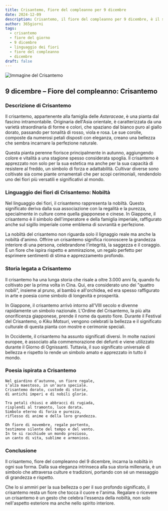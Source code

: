 ```yaml
---
title: Crisantemo, Fiore del compleanno per 9 dicembre
date: 2024-12-09
description: Crisantemo, il fiore del compleanno per 9 dicembre, è il simbolo di Nobiltà. Scopri il suo significato unico, le storie affascinanti e la poesia che celebra la sua bellezza.
author: 365giorni
tags:
  - crisantemo
  - fiore del giorno
  - 9 dicembre
  - linguaggio dei fiori
  - fiore del compleanno
  - dicembre
draft: false
---
```


![Immagine del Crisantemo](https://cdn.pixabay.com/photo/2021/09/27/16/46/chrysanthemums-6661564_1280.jpg)

## 9 dicembre – Fiore del compleanno: Crisantemo

### Descrizione di Crisantemo

Il crisantemo, appartenente alla famiglia delle _Asteraceae_, è una pianta dal fascino intramontabile. Originaria dell'Asia orientale, è caratterizzata da una varietà straordinaria di forme e colori, che spaziano dal bianco puro al giallo dorato, passando per tonalità di rosso, viola e rosa. Le sue corolle, composte da numerosi petali disposti con eleganza, creano una bellezza che sembra incarnare la perfezione naturale.

Questa pianta perenne fiorisce principalmente in autunno, aggiungendo colore e vitalità a una stagione spesso considerata spoglia. Il crisantemo è apprezzato non solo per la sua estetica ma anche per la sua capacità di resistere al freddo, un simbolo di forza e adattabilità. Cultivar diverse sono coltivate sia come piante ornamentali che per scopi cerimoniali, rendendolo uno dei fiori più versatili e significativi al mondo.

### Linguaggio dei fiori di Crisantemo: Nobiltà

Nel linguaggio dei fiori, il crisantemo rappresenta la nobiltà. Questo significato deriva dalla sua associazione con la regalità e la purezza, specialmente in culture come quella giapponese e cinese. In Giappone, il crisantemo è il simbolo dell'imperatore e della famiglia imperiale, raffigurato anche sul sigillo imperiale come emblema di sovranità e perfezione.

La nobiltà del crisantemo non riguarda solo il lignaggio reale ma anche la nobiltà d'animo. Offrire un crisantemo significa riconoscere la grandezza interiore di una persona, celebrandone l'integrità, la saggezza e il coraggio. È un fiore che ispira rispetto e ammirazione, un regalo perfetto per esprimere sentimenti di stima e apprezzamento profondo.

### Storia legata a Crisantemo

Il crisantemo ha una lunga storia che risale a oltre 3.000 anni fa, quando fu coltivato per la prima volta in Cina. Qui, era considerato uno dei "quattro nobili", insieme al pruno, al bambù e all'orchidea, ed era spesso raffigurato in arte e poesia come simbolo di longevità e prosperità.

In Giappone, il crisantemo arrivò intorno all'VIII secolo e divenne rapidamente un simbolo nazionale. L'Ordine del Crisantemo, la più alta onorificenza giapponese, prende il nome da questo fiore. Durante il Festival del Crisantemo, o _Kiku Matsuri_, vengono celebrati la bellezza e il significato culturale di questa pianta con mostre e cerimonie speciali.

In Occidente, il crisantemo ha assunto significati diversi. In molte nazioni europee, è associato alla commemorazione dei defunti e viene utilizzato durante il Giorno di Ognissanti. Tuttavia, il suo significato universale di bellezza e rispetto lo rende un simbolo amato e apprezzato in tutto il mondo.

### Poesia ispirata a Crisantemo

```
Nel giardino d’autunno, un fiore regale,  
s’alza maestoso, in un’aura speciale.  
Crisantemo dorato, custode di storie,  
di antichi imperi e di nobili glorie.  

Tra petali chiusi e abbracci di rugiada,  
risplendi al tramonto, luce dorata.  
Simbolo eterno di forza e purezza,  
riflesso di anime e della loro grandezza.  

Oh fiore di novembre, regale portento,  
testimone silente del tempo e del vento.  
In te si racchiude un mondo prezioso,  
un canto di vita, sublime e armonioso.  
```

### Conclusione

Il crisantemo, fiore del compleanno del 9 dicembre, incarna la nobiltà in ogni sua forma. Dalla sua eleganza intrinseca alla sua storia millenaria, è un simbolo che attraversa culture e tradizioni, portando con sé un messaggio di grandezza e rispetto.

Che lo si ammiri per la sua bellezza o per il suo profondo significato, il crisantemo resta un fiore che tocca il cuore e l'anima. Regalare o ricevere un crisantemo è un gesto che celebra l'essenza della nobiltà, non solo nell'aspetto esteriore ma anche nello spirito interiore.